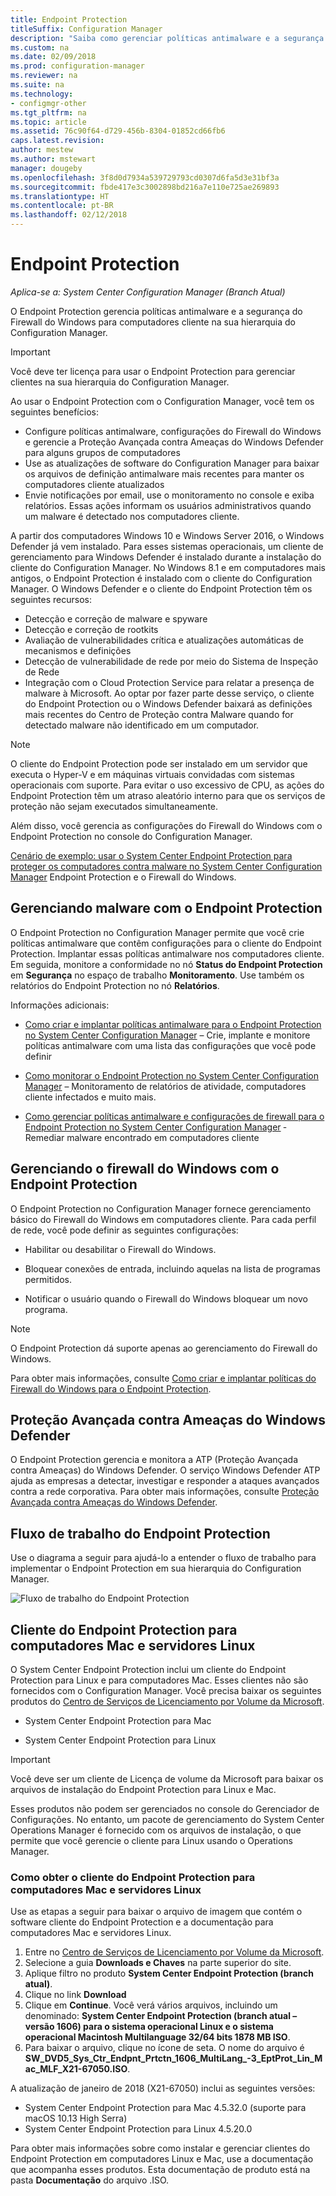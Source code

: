 ```yaml
---
title: Endpoint Protection
titleSuffix: Configuration Manager
description: "Saiba como gerenciar políticas antimalware e a segurança do Firewall do Windows para computadores cliente na sua hierarquia do Configuration Manager."
ms.custom: na
ms.date: 02/09/2018
ms.prod: configuration-manager
ms.reviewer: na
ms.suite: na
ms.technology:
- configmgr-other
ms.tgt_pltfrm: na
ms.topic: article
ms.assetid: 76c90f64-d729-456b-8304-01852cd66fb6
caps.latest.revision: 
author: mestew
ms.author: mstewart
manager: dougeby
ms.openlocfilehash: 3f8d0d7934a539729793cd0307d6fa5d3e31bf3a
ms.sourcegitcommit: fbde417e3c3002898bd216a7e110e725ae269893
ms.translationtype: HT
ms.contentlocale: pt-BR
ms.lasthandoff: 02/12/2018
---
```

# <a name="endpoint-protection"></a>Endpoint Protection

*Aplica-se a: System Center Configuration Manager (Branch Atual)*

O Endpoint Protection gerencia políticas antimalware e a segurança do Firewall do Windows para computadores cliente na sua hierarquia do Configuration Manager.  

> [!IMPORTANT]  
>  Você deve ter licença para usar o Endpoint Protection para gerenciar clientes na sua hierarquia do Configuration Manager.  

 Ao usar o Endpoint Protection com o Configuration Manager, você tem os seguintes benefícios:  

-   Configure políticas antimalware, configurações do Firewall do Windows e gerencie a Proteção Avançada contra Ameaças do Windows Defender para alguns grupos de computadores  
-   Use as atualizações de software do Configuration Manager para baixar os arquivos de definição antimalware mais recentes para manter os computadores cliente atualizados  
-   Envie notificações por email, use o monitoramento no console e exiba relatórios. Essas ações informam os usuários administrativos quando um malware é detectado nos computadores cliente.  

A partir dos computadores Windows 10 e Windows Server 2016, o Windows Defender já vem instalado. Para esses sistemas operacionais, um cliente de gerenciamento para Windows Defender é instalado durante a instalação do cliente do Configuration Manager. No Windows 8.1 e em computadores mais antigos, o Endpoint Protection é instalado com o cliente do Configuration Manager. O Windows Defender e o cliente do Endpoint Protection têm os seguintes recursos:  

-   Detecção e correção de malware e spyware  
-   Detecção e correção de rootkits  
-   Avaliação de vulnerabilidades crítica e atualizações automáticas de mecanismos e definições  
-   Detecção de vulnerabilidade de rede por meio do Sistema de Inspeção de Rede  
-   Integração com o Cloud Protection Service para relatar a presença de malware à Microsoft. Ao optar por fazer parte desse serviço, o cliente do Endpoint Protection ou o Windows Defender baixará as definições mais recentes do Centro de Proteção contra Malware quando for detectado malware não identificado em um computador.  

> [!NOTE]  
>  O cliente do Endpoint Protection pode ser instalado em um servidor que executa o Hyper-V e em máquinas virtuais convidadas com sistemas operacionais com suporte. Para evitar o uso excessivo de CPU, as ações do Endpoint Protection têm um atraso aleatório interno para que os serviços de proteção não sejam executados simultaneamente.  

 Além disso, você gerencia as configurações do Firewall do Windows com o Endpoint Protection no console do Configuration Manager.  

 [Cenário de exemplo: usar o System Center Endpoint Protection para proteger os computadores contra malware no System Center Configuration Manager](scenarios-endpoint-protection.md) Endpoint Protection e o Firewall do Windows.  


## <a name="managing-malware-with-endpoint-protection"></a>Gerenciando malware com o Endpoint Protection  
 O Endpoint Protection no Configuration Manager permite que você crie políticas antimalware que contêm configurações para o cliente do Endpoint Protection. Implantar essas políticas antimalware nos computadores cliente. Em seguida, monitore a conformidade no nó **Status do Endpoint Protection** em **Segurança** no espaço de trabalho **Monitoramento**. Use também os relatórios do Endpoint Protection no nó **Relatórios**.  

 Informações adicionais:  

-   [Como criar e implantar políticas antimalware para o Endpoint Protection no System Center Configuration Manager](endpoint-antimalware-policies.md) – Crie, implante e monitore políticas antimalware com uma lista das configurações que você pode definir  

-   [Como monitorar o Endpoint Protection no System Center Configuration Manager](monitor-endpoint-protection.md) – Monitoramento de relatórios de atividade, computadores cliente infectados e muito mais.  

-   [Como gerenciar políticas antimalware e configurações de firewall para o Endpoint Protection no System Center Configuration Manager](endpoint-antimalware-firewall.md) ‑ Remediar malware encontrado em computadores cliente  


## <a name="managing-windows-firewall-with-endpoint-protection"></a>Gerenciando o firewall do Windows com o Endpoint Protection  
 O Endpoint Protection no Configuration Manager fornece gerenciamento básico do Firewall do Windows em computadores cliente. Para cada perfil de rede, você pode definir as seguintes configurações:  

-   Habilitar ou desabilitar o Firewall do Windows.  

-   Bloquear conexões de entrada, incluindo aquelas na lista de programas permitidos.  

-   Notificar o usuário quando o Firewall do Windows bloquear um novo programa.  

> [!NOTE]  
>  O Endpoint Protection dá suporte apenas ao gerenciamento do Firewall do Windows.  


 Para obter mais informações, consulte [Como criar e implantar políticas do Firewall do Windows para o Endpoint Protection](create-windows-firewall-policies.md).  


## <a name="windows-defender-advanced-threat-protection"></a>Proteção Avançada contra Ameaças do Windows Defender

O Endpoint Protection gerencia e monitora a ATP (Proteção Avançada contra Ameaças) do Windows Defender. O serviço Windows Defender ATP ajuda as empresas a detectar, investigar e responder a ataques avançados contra a rede corporativa. Para obter mais informações, consulte [Proteção Avançada contra Ameaças do Windows Defender](windows-defender-advanced-threat-protection.md).

## <a name="endpoint-protection-workflow"></a>Fluxo de trabalho do Endpoint Protection  
 Use o diagrama a seguir para ajudá-lo a entender o fluxo de trabalho para implementar o Endpoint Protection em sua hierarquia do Configuration Manager.  

 ![Fluxo de trabalho do Endpoint Protection](../media/Endpoint-Protection-Workflow.gif)  

## <a name="endpoint-protection-client-for-mac-computers-and-linux-servers"></a>Cliente do Endpoint Protection para computadores Mac e servidores Linux  
 O System Center Endpoint Protection inclui um cliente do Endpoint Protection para Linux e para computadores Mac. Esses clientes não são fornecidos com o Configuration Manager. Você precisa baixar os seguintes produtos do [Centro de Serviços de Licenciamento por Volume da Microsoft](https://www.microsoft.com/licensing/servicecenter/default.aspx).  

-   System Center Endpoint Protection para Mac  

-   System Center Endpoint Protection para Linux  


> [!IMPORTANT]  
>  Você deve ser um cliente de Licença de volume da Microsoft para baixar os arquivos de instalação do Endpoint Protection para Linux e Mac.  

 Esses produtos não podem ser gerenciados no console do Gerenciador de Configurações. No entanto, um pacote de gerenciamento do System Center Operations Manager é fornecido com os arquivos de instalação, o que permite que você gerencie o cliente para Linux usando o Operations Manager.  

### <a name="how-to-get-the-endpoint-protection-client-for-mac-computers-and-linux-servers"></a>Como obter o cliente do Endpoint Protection para computadores Mac e servidores Linux

Use as etapas a seguir para baixar o arquivo de imagem que contém o software cliente do Endpoint Protection e a documentação para computadores Mac e servidores Linux.
1. Entre no [Centro de Serviços de Licenciamento por Volume da Microsoft](https://www.microsoft.com/licensing/servicecenter/default.aspx).
2. Selecione a guia **Downloads e Chaves** na parte superior do site.
3. Aplique filtro no produto **System Center Endpoint Protection (branch atual)**.
4. Clique no link **Download**
5. Clique em **Continue**. Você verá vários arquivos, incluindo um denominado: **System Center Endpoint Protection (branch atual – versão 1606) para o sistema operacional Linux e o sistema operacional Macintosh Multilanguage 32/64 bits 1878 MB ISO**.
6. Para baixar o arquivo, clique no ícone de seta. O nome do arquivo é **SW_DVD5_Sys_Ctr_Endpnt_Prtctn_1606_MultiLang_-3_EptProt_Lin_Mac_MLF_X21-67050.ISO**.

A atualização de janeiro de 2018 (X21-67050) inclui as seguintes versões:

- System Center Endpoint Protection para Mac 4.5.32.0 (suporte para macOS 10.13 High Serra)
- System Center Endpoint Protection para Linux 4.5.20.0 

 Para obter mais informações sobre como instalar e gerenciar clientes do Endpoint Protection em computadores Linux e Mac, use a documentação que acompanha esses produtos. Esta documentação de produto está na pasta **Documentação** do arquivo .ISO.
